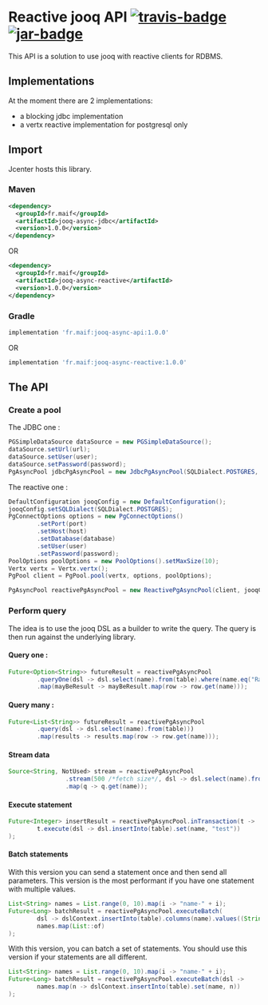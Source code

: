 

# Reactive jooq API [![travis-badge][]][travis] [![jar-badge][]][jar]

[travis]:               https://travis-ci.org/MAIF/jooq-async
[travis-badge]:         https://travis-ci.org/MAIF/jooq-async.svg?branch=master
[jar]:                  https://bintray.com/maif-jooq-async/maven/jooq-async-api/_latestVersion
[jar-badge]:            https://api.bintray.com/packages/maif-jooq-async/maven/jooq-async-api/images/download.svg

This API is a solution to use jooq with reactive clients for RDBMS.  

## Implementations 

At the moment there are 2 implementations: 
 * a blocking jdbc implementation 
 * a vertx reactive implementation for postgresql only 

## Import

Jcenter hosts this library.

### Maven

```xml
<dependency>
  <groupId>fr.maif</groupId>
  <artifactId>jooq-async-jdbc</artifactId>
  <version>1.0.0</version>
</dependency>
```

OR

```xml
<dependency>
  <groupId>fr.maif</groupId>
  <artifactId>jooq-async-reactive</artifactId>
  <version>1.0.0</version>
</dependency>
``` 

### Gradle

```gradle
implementation 'fr.maif:jooq-async-api:1.0.0'
```

OR

```gradle
implementation 'fr.maif:jooq-async-reactive:1.0.0'
```

## The API 

### Create a pool 

The JDBC one : 

```java
PGSimpleDataSource dataSource = new PGSimpleDataSource();
dataSource.setUrl(url);
dataSource.setUser(user);
dataSource.setPassword(password);
PgAsyncPool jdbcPgAsyncPool = new JdbcPgAsyncPool(SQLDialect.POSTGRES, dataSource, Executors.newFixedThreadPool(5));
```

The reactive one : 

```java
DefaultConfiguration jooqConfig = new DefaultConfiguration();
jooqConfig.setSQLDialect(SQLDialect.POSTGRES);
PgConnectOptions options = new PgConnectOptions()
        .setPort(port)
        .setHost(host)
        .setDatabase(database)
        .setUser(user)
        .setPassword(password);
PoolOptions poolOptions = new PoolOptions().setMaxSize(10);
Vertx vertx = Vertx.vertx();
PgPool client = PgPool.pool(vertx, options, poolOptions);

PgAsyncPool reactivePgAsyncPool = new ReactivePgAsyncPool(client, jooqConfig);
```

### Perform query 

The idea is to use the jooq DSL as a builder to write the query. The query is then run against the underlying library.  

#### Query one : 

```java
Future<Option<String>> futureResult = reactivePgAsyncPool
        .queryOne(dsl -> dsl.select(name).from(table).where(name.eq("Ragnar")))
        .map(mayBeResult -> mayBeResult.map(row -> row.get(name)));
```

#### Query many : 

```java
Future<List<String>> futureResult = reactivePgAsyncPool
        .query(dsl -> dsl.select(name).from(table)))
        .map(results -> results.map(row -> row.get(name)));
```

#### Stream data 

```java
Source<String, NotUsed> stream = reactivePgAsyncPool
                .stream(500 /*fetch size*/, dsl -> dsl.select(name).from(table))
                .map(q -> q.get(name));
```

#### Execute statement

```java 
Future<Integer> insertResult = reactivePgAsyncPool.inTransaction(t ->
        t.execute(dsl -> dsl.insertInto(table).set(name, "test"))
);
``` 

#### Batch statements

With this version you can send a statement once and then send all parameters. 
This version is the most performant if you have one statement with multiple values. 

```java
List<String> names = List.range(0, 10).map(i -> "name-" + i);
Future<Long> batchResult = reactivePgAsyncPool.executeBatch(
        dsl -> dslContext.insertInto(table).columns(name).values((String) null),
        names.map(List::of)
);
```

With this version, you can batch a set of statements. You should use this version if your statements are all different. 

```java
List<String> names = List.range(0, 10).map(i -> "name-" + i);
Future<Long> batchResult = reactivePgAsyncPool.executeBatch(dsl ->
        names.map(n -> dslContext.insertInto(table).set(name, n))
);
```
